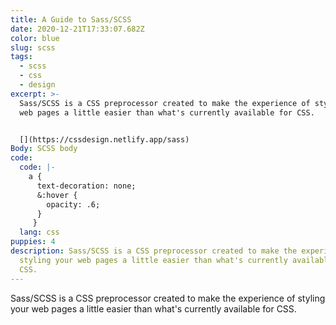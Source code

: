 ```yaml
---
title: A Guide to Sass/SCSS
date: 2020-12-21T17:33:07.682Z
color: blue
slug: scss
tags:
  - scss
  - css
  - design
excerpt: >-
  Sass/SCSS is a CSS preprocessor created to make the experience of styling your
  web pages a little easier than what's currently available for CSS.


  [](https://cssdesign.netlify.app/sass)
Body: SCSS body
code:
  code: |-
    a {
      text-decoration: none;
      &:hover {
        opacity: .6;
      }
     }
  lang: css
puppies: 4
description: Sass/SCSS is a CSS preprocessor created to make the experience of
  styling your web pages a little easier than what's currently available for
  CSS.
---
```

Sass/SCSS is a CSS preprocessor created to make the experience of styling your web pages a little easier than what's currently available for CSS.